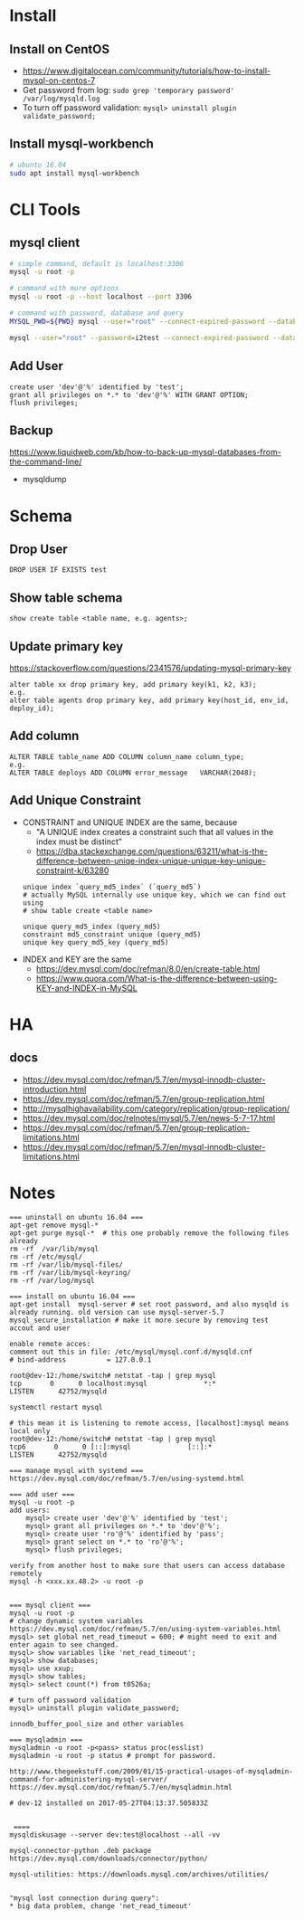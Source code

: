 # Install
## Install on CentOS
* https://www.digitalocean.com/community/tutorials/how-to-install-mysql-on-centos-7
* Get password from log: ```sudo grep 'temporary password' /var/log/mysqld.log```
* To turn off password validation: ```mysql> uninstall plugin validate_password;```
## Install mysql-workbench
```bash
# ubuntu 16.04
sudo apt install mysql-workbench
```

# CLI Tools
## mysql client
```bash
# simple command, default is localhost:3306
mysql -u root -p

# command with more options
mysql -u root -p --host localhost --port 3306

# command with password, database and query
MYSQL_PWD=${PWD} mysql --user="root" --connect-expired-password --database='cible' --execute="SELECT DISTINCT User FROM mysql.user;"

mysql --user="root" --password=i2test --connect-expired-password --database='cible' --execute="SELECT DISTINCT User FROM mysql.user;"
```

## Add User
```
create user 'dev'@'%' identified by 'test';
grant all privileges on *.* to 'dev'@'%' WITH GRANT OPTION;
flush privileges;
```

## Backup
https://www.liquidweb.com/kb/how-to-back-up-mysql-databases-from-the-command-line/
* mysqldump

# Schema
## Drop User
```
DROP USER IF EXISTS test
```

## Show table schema
```
show create table <table name, e.g. agents>;
```
## Update primary key
https://stackoverflow.com/questions/2341576/updating-mysql-primary-key
```
alter table xx drop primary key, add primary key(k1, k2, k3);
e.g.
alter table agents drop primary key, add primary key(host_id, env_id, deploy_id);
```
## Add column
```
ALTER TABLE table_name ADD COLUMN column_name column_type;
e.g.
ALTER TABLE deploys ADD COLUMN error_message   VARCHAR(2048);
```

## Add Unique Constraint
* CONSTRAINT and UNIQUE INDEX are the same, because
  * "A UNIQUE index creates a constraint such that all values in the index must be distinct"
  * https://dba.stackexchange.com/questions/63211/what-is-the-difference-between-uniqe-index-unique-unique-key-unique-constraint-k/63280
  ```
  unique index `query_md5_index` (`query_md5`)
  # actually MySQL internally use unique key, which we can find out using 
  # show table create <table name>
  
  unique query_md5_index (query_md5)
  constraint md5_constraint unique (query_md5)
  unique key query_md5_key (query_md5)
  ```
* INDEX and KEY are the same
  * https://dev.mysql.com/doc/refman/8.0/en/create-table.html
  * https://www.quora.com/What-is-the-difference-between-using-KEY-and-INDEX-in-MySQL


# HA 
## docs
* https://dev.mysql.com/doc/refman/5.7/en/mysql-innodb-cluster-introduction.html
* https://dev.mysql.com/doc/refman/5.7/en/group-replication.html
* http://mysqlhighavailability.com/category/replication/group-replication/
* https://dev.mysql.com/doc/relnotes/mysql/5.7/en/news-5-7-17.html
* https://dev.mysql.com/doc/refman/5.7/en/group-replication-limitations.html
* https://dev.mysql.com/doc/refman/5.7/en/mysql-innodb-cluster-limitations.html

# Notes
```
=== uninstall on ubuntu 16.04 ===
apt-get remove mysql-*
apt-get purge mysql-*  # this one probably remove the following files already
rm -rf  /var/lib/mysql
rm -rf /etc/mysql/
rm -rf /var/lib/mysql-files/
rm -rf /var/lib/mysql-keyring/
rm -rf /var/log/mysql

=== install on ubuntu 16.04 ===
apt-get install  mysql-server # set root password, and also mysqld is already running. old version can use mysql-server-5.7 
mysql_secure_installation # make it more secure by removing test accout and user 

enable remote acces: 
comment out this in file: /etc/mysql/mysql.conf.d/mysqld.cnf
# bind-address          = 127.0.0.1

root@dev-12:/home/switch# netstat -tap | grep mysql
tcp       0      0 localhost:mysql              *:*                  LISTEN      42752/mysqld

systemctl restart mysql

# this mean it is listening to remote access, [localhost]:mysql means local only
root@dev-12:/home/switch# netstat -tap | grep mysql
tcp6       0      0 [::]:mysql              [::]:*                  LISTEN      42752/mysqld

=== manage mysql with systemd ===
https://dev.mysql.com/doc/refman/5.7/en/using-systemd.html

=== add user ===
mysql -u root -p 
add users:
	mysql> create user 'dev'@'%' identified by 'test';
	mysql> grant all privileges on *.* to 'dev'@'%';
	mysql> create user 'ro'@'%' identified by 'pass';
	mysql> grant select on *.* to 'ro'@'%';
	mysql> flush privileges;

verify from another host to make sure that users can access database remotely
mysql -h <xxx.xx.48.2> -u root -p


=== mysql client ===
mysql -u root -p 
# change dynamic system variables
https://dev.mysql.com/doc/refman/5.7/en/using-system-variables.html
mysql> set global net_read_timeout = 600; # might need to exit and enter again to see changed.
mysql> show variables like 'net_read_timeout';
mysql> show databases;
mysql> use xxup;
mysql> show tables;
mysql> select count(*) from t0526a;

# turn off password validation
mysql> uninstall plugin validate_password;

innodb_buffer_pool_size and other variables

=== mysqladmin ===
mysqladmin -u root -p<pass> status proc(esslist)
mysqladmin -u root -p status # prompt for password.

http://www.thegeekstuff.com/2009/01/15-practical-usages-of-mysqladmin-command-for-administering-mysql-server/
https://dev.mysql.com/doc/refman/5.7/en/mysqladmin.html

# dev-12 installed on 2017-05-27T04:13:37.505833Z 


 ====
mysqldiskusage --server dev:test@localhost --all -vv

mysql-connector-python .deb package
https://dev.mysql.com/downloads/connector/python/

mysql-utilities: https://downloads.mysql.com/archives/utilities/


"mysql lost connection during query":
* big data problem, change 'net_read_timeout'

```
